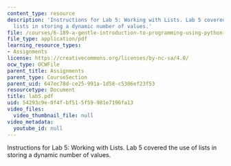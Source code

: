 ```yaml
---
content_type: resource
description: 'Instructions for Lab 5: Working with Lists. Lab 5 covered the use of
  lists in storing a dynamic number of values.'
file: /courses/6-189-a-gentle-introduction-to-programming-using-python-january-iap-2008/54293c9e0f4fbf515f59981e7196fa13_lab5.pdf
file_type: application/pdf
learning_resource_types:
- Assignments
license: https://creativecommons.org/licenses/by-nc-sa/4.0/
ocw_type: OCWFile
parent_title: Assignments
parent_type: CourseSection
parent_uid: 647ec78d-ce25-991a-1d58-c5306ef23f53
resourcetype: Document
title: lab5.pdf
uid: 54293c9e-0f4f-bf51-5f59-981e7196fa13
video_files:
  video_thumbnail_file: null
video_metadata:
  youtube_id: null
---
```

Instructions for Lab 5: Working with Lists. Lab 5 covered the use of lists in storing a dynamic number of values.